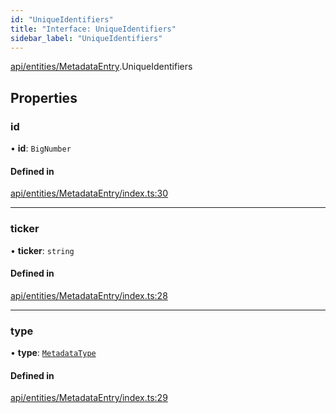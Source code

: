 ```yaml
---
id: "UniqueIdentifiers"
title: "Interface: UniqueIdentifiers"
sidebar_label: "UniqueIdentifiers"
---
```


[api/entities/MetadataEntry](../../../../../modules/API/Entities/MetadataEntry/MetadataEntry.md).UniqueIdentifiers

## Properties

### id

• **id**: `BigNumber`

#### Defined in

[api/entities/MetadataEntry/index.ts:30](https://github.com/PolymeshAssociation/polymesh-sdk/blob/654b99c8d/src/api/entities/MetadataEntry/index.ts#L30)

___

### ticker

• **ticker**: `string`

#### Defined in

[api/entities/MetadataEntry/index.ts:28](https://github.com/PolymeshAssociation/polymesh-sdk/blob/654b99c8d/src/api/entities/MetadataEntry/index.ts#L28)

___

### type

• **type**: [`MetadataType`](../../../../../enums/API/Entities/MetadataEntry/Types/MetadataType/MetadataType.md)

#### Defined in

[api/entities/MetadataEntry/index.ts:29](https://github.com/PolymeshAssociation/polymesh-sdk/blob/654b99c8d/src/api/entities/MetadataEntry/index.ts#L29)
